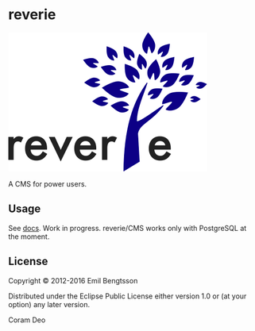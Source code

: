 # reverie

![](https://raw.githubusercontent.com/emil0r/reverie/master/reverie-core/resources/public/static/admin/img/reveriecms.png)

A CMS for power users.

## Usage

See [docs](doc/index.md). Work in progress. reverie/CMS works only with PostgreSQL at the moment.

## License

Copyright © 2012-2016 Emil Bengtsson

Distributed under the Eclipse Public License either version 1.0 or (at your option) any later version.


Coram Deo
